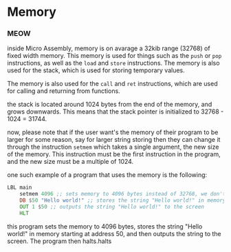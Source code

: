# Memory
### MEOW
inside Micro Assembly, memory is on avarage a 32kib range (32768) of fixed width memory. This memory is used for things such as the `push` or `pop` instructions, as well as the `load` and `store` instructions. The memory is also used for the stack, which is used for storing temporary values.

The memory is also used for the `call` and `ret` instructions, which are used for calling and returning from functions.

the stack is located around 1024 bytes from the end of the memory, and grows downwards. This means that the stack pointer is initialized to 32768 - 1024 = 31744.


now, please note that if the user want's the memory of their program to be larger for some reason, say for larger string storing then they can change it through the instruction `setmem` which takes a single argument, the new size of the memory. This instruction must be the first instruction in the program, and the new size must be a multiple of 1024.





one such example of a program that uses the memory is the following:

```asm
LBL main
    setmem 4096 ;; sets memory to 4096 bytes instead of 32768, we don't need that much memory
    DB $50 "Hello world!" ;; stores the string "Hello world!" in memory starting at address 50
    OUT 1 $50 ;; outputs the string "Hello world!" to the screen
    HLT
```

this program sets the memory to 4096 bytes, stores the string "Hello world!" in memory starting at address 50, and then outputs the string to the screen. The program then halts.halts
